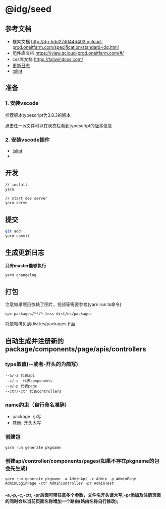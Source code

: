 # @idg/seed

## 参考文档

- 框架文档 http://dp-5dd27d044d403.qcloud-prod.oneitfarm.com/specification/standard-idg.html
- 组件库文档 https://iview.qcloud-prod.oneitfarm.com/#/
- css库文档 https://tailwindcss.com/
- [更新日志](./CHANGELOG.md)
- [tslint](https://github.com/palantir/tslint)

## 准备
### 1. 安装vscode
推荐版本typescript为3.8.3的版本

点击任一ts文件可以在状态栏看到typescript的[版本](https://code.visualstudio.com/Docs/languages/typescript#_using-newer-typescript-versions)信息

### 2. 安装vscode插件
- [tslint](https://marketplace.visualstudio.com/items?itemName=ms-vscode.vscode-typescript-tslint-plugin&ssr=false#overview)
-


## 开发
``` bash
// install
yarn

// start dev server
yarn serve
```

## 提交
``` bash
git add .
yarn commit
```

## 生成更新日志
<strong>只有master能够执行</strong>
``` bash
yarn changelog
```

## 打包
注意如果项目依赖了图片，视频等需要参考(yarn run ts命令)
```
cpx packages/**/*.less dist/es/packages
```
将依赖拷贝到dist/es/packages下面



## 自动生成并注册新的package/components/page/apis/controllers

### type取值(--或者-开头的为简写)
```
--a/-a 代表api
--c/-c  代表components
--p/-p 代表page
--ctr/-ctr 代表controllers
```

### name约束（自行命名准确）
- package: 小写
- 其他: 开头大写


### 创建包
```
yarn run generate pkgname
```

### 创建api/controller/components/pages(如果不存在pkgname的包会先生成)
```
yarn run generate pkgname -a AdminApi -c Admin -p AdminPage AdminLoginPage -ctr AdminController -pr AdminTest
```

#### -a,-p,-c,-ctr, -pr后面可带任意多个参数，文件名开头请大写;-pr添加及注册页面的同时会以当前页面名称增加一个路由(路由名称自行修改);
